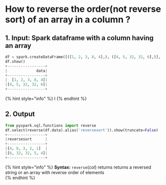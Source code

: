 # How to reverse the order\(not reverse sort\) of an array in a column ?

## 1.  Input:  Spark dataframe with a column having an array

```python
df = spark.createDataFrame([([1, 2, 3, 8, 4],), ([4, 5, 32, 32, 6],)], ['data'])
df.show()
+-----------------+
|             data|
+-----------------+
|  [1, 2, 3, 8, 4]|
|[4, 5, 32, 32, 6]|
+-----------------+
```

{% hint style="info" %}
I
{% endhint %}

## 2.  Output

```python
from pyspark.sql.functions import reverse
df.select(reverse(df.data).alias('reversesort')).show(truncate=False)
+-----------------+
|reversesort      |
+-----------------+
|[4, 8, 3, 2, 1]  |
|[6, 32, 32, 5, 4]|
+-----------------+
```

{% hint style="info" %}
**Syntax:**   `reverse`\(_col_\)                                                                                                                 returns returns a reversed string or an array with reverse order of elements                 
{% endhint %}

